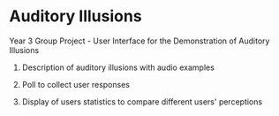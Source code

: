 # Auditory Illusions

Year 3 Group Project - User Interface for the Demonstration of Auditory Illusions

1. Description of auditory illusions with audio examples

2. Poll to collect user responses

3. Display of users statistics to compare different users' perceptions

